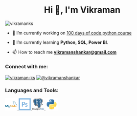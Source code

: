 <h1 align="center">Hi 👋, I'm Vikraman</h1>
<p align="left"> <img src="https://komarev.com/ghpvc/?username=vikramanks&label=Profile%20views&color=0e75b6&style=flat" alt="vikramanks" /> </p>

<p align="left"> <a href="https://github.com/ryo-ma/github-profile-trophy"></a> </p>

- 🔭 I’m currently working on [100 days of code python course](https://www.udemy.com/share/103J8C3@sT1rBEuab5y1QcrngWitgF0zEHNWbRKVEMj9v-RKVnIEbSB4m8-q4eX312PnYSLj/)

- 🌱 I’m currently learning **Python, SQL, Power BI**.

- 📫 How to reach me **vikramanshankar@gmail.com**

<h3 align="left">Connect with me:</h3>
<p align="left">
<a href="https://linkedin.com/in/vikraman-ks" target="blank"><img align="center" src="https://raw.githubusercontent.com/rahuldkjain/github-profile-readme-generator/master/src/images/icons/Social/linked-in-alt.svg" alt="vikraman-ks" height="30" width="40" /></a>
<a href="https://www.hackerearth.com/@vikramanshankar" target="blank"><img align="center" src="https://raw.githubusercontent.com/rahuldkjain/github-profile-readme-generator/master/src/images/icons/Social/hackerearth.svg" alt="@vikramanshankar" height="30" width="40" /></a>
</p>

<h3 align="left">Languages and Tools:</h3>
<p align="left"> 
  
 <a href="https://www.mysql.com/" target="_blank" rel="noreferrer"> <img src="https://raw.githubusercontent.com/devicons/devicon/master/icons/mysql/mysql-original-wordmark.svg" alt="mysql" width="40" height="40"/> </a>
 <a href="https://www.photoshop.com/en" target="_blank" rel="noreferrer"> <img src="https://raw.githubusercontent.com/devicons/devicon/master/icons/photoshop/photoshop-line.svg" alt="photoshop" width="40" height="40"/> </a> 
 <a href="https://www.postgresql.org" target="_blank" rel="noreferrer"> <img src="https://raw.githubusercontent.com/devicons/devicon/master/icons/postgresql/postgresql-original-wordmark.svg" alt="postgresql" width="40" height="40"/> </a> 
 <a href="https://www.python.org" target="_blank" rel="noreferrer"> <img src="https://raw.githubusercontent.com/devicons/devicon/master/icons/python/python-original.svg" alt="python" width="40" height="40"/> </a> </p>
